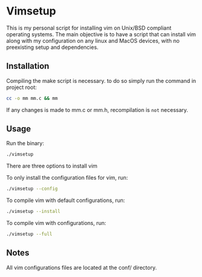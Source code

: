# Vimsetup

This is my personal script for installing vim on Unix/BSD compliant operating
systems. The main objective is to have a script that can install vim along
with my configuration on any linux and MacOS devices, with no preexisting 
setup and dependencies. 

## Installation

Compiling the make script is necessary. to do so simply run the command in
project root:

```bash
cc -o mm mm.c && mm
```

If any changes is made to mm.c or mm.h, recompilation is `not` necessary.

## Usage

Run the binary:
```bash
./vimsetup
```
There are three options to install vim

To only install the configuration files for vim, run:
```bash
./vimsetup --config
```

To compile vim with default configurations, run:
```bash
./vimsetup --install
```

To compile vim with configurations, run:
```bash
./vimsetup --full
```

## Notes
All vim configurations files are located at the conf/ directory.
